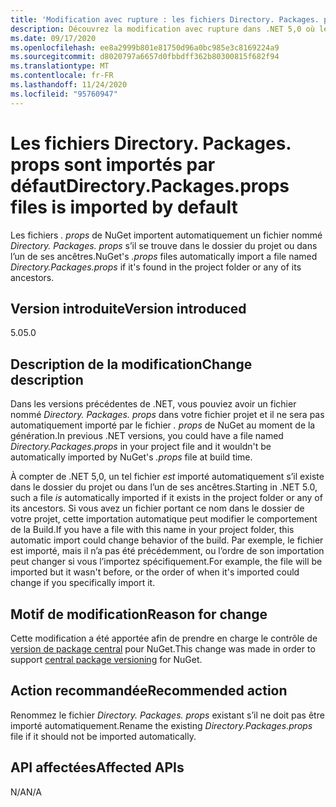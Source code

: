```yaml
---
title: 'Modification avec rupture : les fichiers Directory. Packages. props sont importés par défaut'
description: Découvrez la modification avec rupture dans .NET 5,0 où les fichiers. props de NuGet importent automatiquement un fichier nommé Directory. Packages. props s’il est trouvé dans le dossier du projet.
ms.date: 09/17/2020
ms.openlocfilehash: ee8a2999b801e81750d96a0bc985e3c8169224a9
ms.sourcegitcommit: d8020797a6657d0fbbdff362b80300815f682f94
ms.translationtype: MT
ms.contentlocale: fr-FR
ms.lasthandoff: 11/24/2020
ms.locfileid: "95760947"
---
```

# <a name="directorypackagesprops-files-is-imported-by-default"></a><span data-ttu-id="32b59-103">Les fichiers Directory. Packages. props sont importés par défaut</span><span class="sxs-lookup"><span data-stu-id="32b59-103">Directory.Packages.props files is imported by default</span></span>

<span data-ttu-id="32b59-104">Les fichiers *. props* de NuGet importent automatiquement un fichier nommé *Directory. Packages. props* s’il se trouve dans le dossier du projet ou dans l’un de ses ancêtres.</span><span class="sxs-lookup"><span data-stu-id="32b59-104">NuGet's *.props* files automatically import a file named *Directory.Packages.props* if it's found in the project folder or any of its ancestors.</span></span>

## <a name="version-introduced"></a><span data-ttu-id="32b59-105">Version introduite</span><span class="sxs-lookup"><span data-stu-id="32b59-105">Version introduced</span></span>

<span data-ttu-id="32b59-106">5.0</span><span class="sxs-lookup"><span data-stu-id="32b59-106">5.0</span></span>

## <a name="change-description"></a><span data-ttu-id="32b59-107">Description de la modification</span><span class="sxs-lookup"><span data-stu-id="32b59-107">Change description</span></span>

<span data-ttu-id="32b59-108">Dans les versions précédentes de .NET, vous pouviez avoir un fichier nommé *Directory. Packages. props* dans votre fichier projet et il ne sera pas automatiquement importé par le fichier *. props* de NuGet au moment de la génération.</span><span class="sxs-lookup"><span data-stu-id="32b59-108">In previous .NET versions, you could have a file named *Directory.Packages.props* in your project file and it wouldn't be automatically imported by NuGet's *.props* file at build time.</span></span>

<span data-ttu-id="32b59-109">À compter de .NET 5,0, un tel fichier *est* importé automatiquement s’il existe dans le dossier du projet ou dans l’un de ses ancêtres.</span><span class="sxs-lookup"><span data-stu-id="32b59-109">Starting in .NET 5.0, such a file *is* automatically imported if it exists in the project folder or any of its ancestors.</span></span> <span data-ttu-id="32b59-110">Si vous avez un fichier portant ce nom dans le dossier de votre projet, cette importation automatique peut modifier le comportement de la Build.</span><span class="sxs-lookup"><span data-stu-id="32b59-110">If you have a file with this name in your project folder, this automatic import could change behavior of the build.</span></span> <span data-ttu-id="32b59-111">Par exemple, le fichier est importé, mais il n’a pas été précédemment, ou l’ordre de son importation peut changer si vous l’importez spécifiquement.</span><span class="sxs-lookup"><span data-stu-id="32b59-111">For example, the file will be imported but it wasn't before, or the order of when it's imported could change if you specifically import it.</span></span>

## <a name="reason-for-change"></a><span data-ttu-id="32b59-112">Motif de modification</span><span class="sxs-lookup"><span data-stu-id="32b59-112">Reason for change</span></span>

<span data-ttu-id="32b59-113">Cette modification a été apportée afin de prendre en charge le contrôle de [version de package central](https://github.com/NuGet/Home/wiki/Centrally-managing-NuGet-package-versions) pour NuGet.</span><span class="sxs-lookup"><span data-stu-id="32b59-113">This change was made in order to support [central package versioning](https://github.com/NuGet/Home/wiki/Centrally-managing-NuGet-package-versions) for NuGet.</span></span>

## <a name="recommended-action"></a><span data-ttu-id="32b59-114">Action recommandée</span><span class="sxs-lookup"><span data-stu-id="32b59-114">Recommended action</span></span>

<span data-ttu-id="32b59-115">Renommez le fichier *Directory. Packages. props* existant s’il ne doit pas être importé automatiquement.</span><span class="sxs-lookup"><span data-stu-id="32b59-115">Rename the existing *Directory.Packages.props* file if it should not be imported automatically.</span></span>

## <a name="affected-apis"></a><span data-ttu-id="32b59-116">API affectées</span><span class="sxs-lookup"><span data-stu-id="32b59-116">Affected APIs</span></span>

<span data-ttu-id="32b59-117">N/A</span><span class="sxs-lookup"><span data-stu-id="32b59-117">N/A</span></span>

<!--

### Affected APIs

Not detectable via API analysis.

### Category

MSBuild

-->
